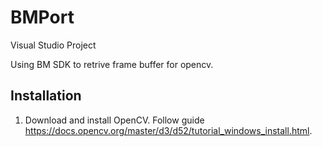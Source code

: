 # BMPort

Visual Studio Project

Using BM SDK to retrive frame buffer for opencv.



## Installation

1. Download and install OpenCV. Follow guide https://docs.opencv.org/master/d3/d52/tutorial_windows_install.html.


